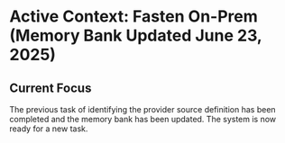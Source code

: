 # Active Context: Fasten On-Prem (Memory Bank Updated June 23, 2025)

## Current Focus
The previous task of identifying the provider source definition has been completed and the memory bank has been updated. The system is now ready for a new task.
